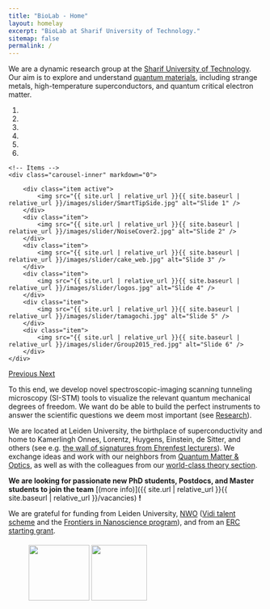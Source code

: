 ```yaml
---
title: "BioLab - Home"
layout: homelay
excerpt: "BioLab at Sharif University of Technology."
sitemap: false
permalink: /
---
```


We are a dynamic research group at the [Sharif University of Technology](http://www.sharif.ir). Our aim is to explore and understand [quantum materials](http://condensedconcepts.blogspot.nl/2013/05/what-is-quantum-matter.html), including strange metals, high-temperature superconductors, and quantum critical electron matter.


<div markdown="0" id="carousel" class="carousel slide" data-ride="carousel" data-interval="5000" data-pause="hover" >
    <!-- Menu -->
    <ol class="carousel-indicators">
        <li data-target="#carousel" data-slide-to="0" class="active"></li>
        <li data-target="#carousel" data-slide-to="1"></li>
        <li data-target="#carousel" data-slide-to="2"></li>
        <li data-target="#carousel" data-slide-to="3"></li>
        <li data-target="#carousel" data-slide-to="4"></li>
        <li data-target="#carousel" data-slide-to="5"></li>
    </ol>

    <!-- Items -->
    <div class="carousel-inner" markdown="0">

        <div class="item active">
            <img src="{{ site.url | relative_url }}{{ site.baseurl | relative_url }}/images/slider/SmartTipSide.jpg" alt="Slide 1" />
        </div>
        <div class="item">
            <img src="{{ site.url | relative_url }}{{ site.baseurl | relative_url }}/images/slider/NoiseCover2.jpg" alt="Slide 2" />
        </div>
        <div class="item">
            <img src="{{ site.url | relative_url }}{{ site.baseurl | relative_url }}/images/slider/cake_web.jpg" alt="Slide 3" />
        </div>
        <div class="item">
            <img src="{{ site.url | relative_url }}{{ site.baseurl | relative_url }}/images/slider/logos.jpg" alt="Slide 4" />
        </div>
        <div class="item">
            <img src="{{ site.url | relative_url }}{{ site.baseurl | relative_url }}/images/slider/tamagochi.jpg" alt="Slide 5" />
        </div>
        <div class="item">
            <img src="{{ site.url | relative_url }}{{ site.baseurl | relative_url }}/images/slider/Group2015_red.jpg" alt="Slide 6" />
        </div>
    </div>
  <a class="left carousel-control" href="#carousel" role="button" data-slide="prev">
    <span class="glyphicon glyphicon-chevron-left" aria-hidden="true"></span>
    <span class="sr-only">Previous</span>
  </a>
  <a class="right carousel-control" href="#carousel" role="button" data-slide="next">
    <span class="glyphicon glyphicon-chevron-right" aria-hidden="true"></span>
    <span class="sr-only">Next</span>
  </a>
</div>




To this end, we develop novel spectroscopic-imaging scanning tunneling microscopy (SI-STM) tools to visualize the relevant quantum mechanical degrees of freedom. We want do be able to build the perfect instruments to answer the  scientific questions we deem most important (see [Research](research)).

We are located at Leiden University, the birthplace of superconductivity and home to Kamerlingh Onnes, Lorentz, Huygens, Einstein, de Sitter, and others (see e.g. [the wall of signatures from Ehrenfest lecturers](https://www.lorentz.leidenuniv.nl/history/colloquium/muur_heel.html)). We exchange ideas and work with our neighbors from [Quantum Matter & Optics](http://www.physics.leidenuniv.nl/qo-home), as well as with the colleagues from our [world-class theory section](https://www.lorentz.leidenuniv.nl).

 **We are  looking for passionate new PhD students, Postdocs, and Master students to join the team** [(more info)]({{ site.url | relative_url }}{{ site.baseurl | relative_url }}/vacancies) **!**


We are grateful for funding from Leiden University, [NWO](www.nwo.nl) ([Vidi talent scheme](http://www.nwo.nl/en/research-and-results/programmes/Talent+Scheme) and the [Frontiers in Nanoscience program](https://www.universiteitleiden.nl/en/research/research-projects/science/frontiers-of-nanoscience-nanofront)), and from an [ERC starting grant](https://erc.europa.eu/funding/starting-grants).

<figure class="fourth" style="margin-top: 20px">
  <img src="{{ site.url | absolute_url }}{{ site.baseurl | absolute_url }}/images/logopic/Logo_SUT.png" style="width: 120px; height: 110px;">
  <img src="{{ site.url | absolute_url }}{{ site.baseurl | absolute_url }}/images/logopic/Logo_royan.jpg" style="width: 110px; height: 110px;">
</figure>
